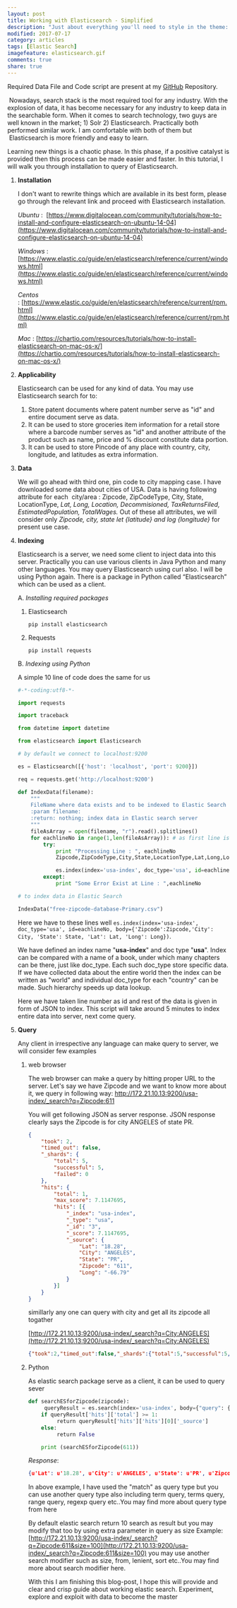 ```yaml
---
layout: post
title: Working with Elasticsearch - Simplified
description: "Just about everything you'll need to style in the theme: headings, paragraphs, blockquotes, tables, code blocks, and more."
modified: 2017-07-17
category: articles
tags: [Elastic Search]
imagefeature: elasticsearch.gif
comments: true
share: true
---
```

Required Data File and Code script are present at my [GitHub](https://github.com/snlpatel001213/algorithmia/tree/master/elasticsearch) Repository.

​
Nowadays, search stack is the most required tool for any industry. With the explosion of data, it has become necessary for any industry to keep data in the searchable form. When it comes to search technology, two guys are well known in the market; 1) Solr 2) Elasticsearch. Practically both performed similar work. I am comfortable with both of them but  Elasticsearch is more friendly and easy to learn.

Learning new things is a chaotic phase. In this phase, if a positive catalyst is provided then this process can be made easier and faster. In this tutorial, I will walk you through installation to query of Elasticsearch.

1) **Installation**

    I don't want to rewrite things which are available in its best form, please go through the relevant link and proceed with Elasticsearch installation.

    _Ubuntu_ :  [https://www.digitalocean.com/community/tutorials/how-to-install-and-configure-elasticsearch-on-ubuntu-14-04](https://www.digitalocean.com/community/tutorials/how-to-install-and-configure-elasticsearch-on-ubuntu-14-04)

    _Windows_ : [https://www.elastic.co/guide/en/elasticsearch/reference/current/windows.html](https://www.elastic.co/guide/en/elasticsearch/reference/current/windows.html)
    
    _Centos_ : [https://www.elastic.co/guide/en/elasticsearch/reference/current/rpm.html](https://www.elastic.co/guide/en/elasticsearch/reference/current/rpm.html)

    _Mac_ : [https://chartio.com/resources/tutorials/how-to-install-elasticsearch-on-mac-os-x/](https://chartio.com/resources/tutorials/how-to-install-elasticsearch-on-mac-os-x/)


2. **Applicability**

    Elasticsearch can be used for any kind of data. You may use Elasticsearch search for to:
    1) Store patent documents where patent number serve as "id" and entire document serve as data.
    2) It can be used to store groceries item information for a retail store where a barcode number serves as "id" and another attribute of the product such as name, price and % discount constitute data portion.
    3) It can be used to store Pincode of any place with country, city, longitude, and latitudes as extra information.


3. **Data**

    We will go ahead with third one, pin code to city mapping case. I have downloaded some data about cities of USA. 
    Data is having following attribute for each  city/area : Zipcode, ZipCodeType, City, State, LocationType, *Lat, Long, Location, Decommisioned, TaxReturnsFiled, EstimatedPopulation, TotalWages.* Out of these all attributes, we will consider only *Zipcode, city, state let {latitude} and log {longitude}* for present use case.

4. **Indexing**

    Elasticsearch is a server, we need some client to inject data into this server. Practically you can use various clients in Java Python and many other languages. You may query Elasticsearch using curl also. I will be using Python again. There is a package in Python called “Elasticsearch” which can be used as a client.

    A. *Installing required packages*

    1. Elasticsearch 

        `pip install elasticsearch`

    2. Requests

        `pip install requests`

    B. *Indexing using Python*

    A simple 10 line of code does the same for us

    ```python 
    #-*-coding:utf8-*-

    import requests

    import traceback

    from datetime import datetime

    from elasticsearch import Elasticsearch

    # by default we connect to localhost:9200

    es = Elasticsearch([{'host': 'localhost', 'port': 9200}])

    req = requests.get('http://localhost:9200')

    def IndexData(filename):
        """
        FileName where data exists and to be indexed to Elastic Search
        :param filename: 
        :return: nothing; index data in Elastic search server
        """
        fileAsArray = open(filename, "r").read().splitlines()
        for eachlineNo in range(1,len(fileAsArray)): # as first line is header, omitted
            try:
                print "Processing Line : ", eachlineNo
                Zipcode,ZipCodeType,City,State,LocationType,Lat,Long,Location,Decommisioned,TaxReturnsFiled,EstimatedPopulation,TotalWages = fileAsArray[eachlineNo].split(",")

                es.index(index='usa-index', doc_type='usa', id=eachlineNo, body={'Zipcode':Zipcode,'City': City, 'State': State, 'Lat': Lat, 'Long': Long})
            except:
                print "Some Error Exist at Line : ",eachlineNo

    # to index data in Elastic Search

    IndexData("free-zipcode-database-Primary.csv")
    ```

    Here we have to these lines well  ```es.index(index='usa-index', doc_type='usa', id=eachlineNo, body={'Zipcode':Zipcode,'City': City, 'State': State, 'Lat': Lat, 'Long': Long})```.

    We have defined an index name "**usa-index**" and doc type "**usa**". Index can be compared with a name of a book, under which many chapters can be there, just like doc_type. Each such doc_type store specific data. If we have collected data about the entire world then the index can be written as "world" and individual doc_type for each "country" can be made. Such hierarchy speeds up data lookup.

    Here we have taken line number as id and rest of the data is given in form of JSON to index.
    This script will take around 5 minutes to index entire data into server, next come query.

5. **Query**

    Any client in irrespective any language can make query to server, we will consider few examples
    1. web browser

       The web browser can make a query by hitting proper URL to the server. Let's say we have Zipcode and we want to know more about it, we query in following way:
    [ http://172.21.10.13:9200/usa-index/_search?q=Zipcode:611 ](http://172.21.10.13:9200/usa-index/_search?q=Zipcode:611)

        You will get following JSON as server response. JSON response clearly says the Zipcode is for city ANGELES of state PR.

        ```json
        {
            "took": 2,
            "timed_out": false,
            "_shards": {
                "total": 5,
                "successful": 5,
                "failed": 0
            },
            "hits": {
                "total": 1,
                "max_score": 7.1147695,
                "hits": [{
                    "_index": "usa-index",
                    "_type": "usa",
                    "_id": "3",
                    "_score": 7.1147695,
                    "_source": {
                        "Lat": "18.28",
                        "City": "ANGELES",
                        "State": "PR",
                        "Zipcode": "611",
                        "Long": "-66.79"
                    }
                }]
            }
        }
        ```
        simillarly any one can query with city and get all its zipcode all togather

        [http://172.21.10.13:9200/usa-index/_search?q=City:ANGELES](http://172.21.10.13:9200/usa-index/_search?q=City:ANGELES)


        ```json
        {"took":2,"timed_out":false,"_shards":{"total":5,"successful":5,"failed":0},"hits":{"total":99,"max_score":6.5361986,"hits":[{"_index":"usa-index","_type":"usa","_id":"3","_score":6.5361986,"_source":{"Lat": "18.28", "City": "ANGELES", "State": "PR", "Zipcode": "611", "Long": "-66.79"}},{"_index":"usa-index","_type":"usa","_id":"21485","_score":4.3909116,"_source":{"Lat": "48.02", "City": "PORT ANGELES", "State": "WA", "Zipcode": "98363", "Long": "-123.82"}},{"_index":"usa-index","_type":"usa","_id":"22098","_score":4.3909116,"_source":{"Lat": "33.97", "City": "LOS ANGELES", "State": "CA", "Zipcode": "90001", "Long": "-118.24"}},{"_index":"usa-index","_type":"usa","_id":"22102","_score":4.3909116,"_source":{"Lat": "34.05", "City": "LOS ANGELES", "State": "CA", "Zipcode": "90005", "Long": "-118.31"}},{"_index":"usa-index","_type":"usa","_id":"22111","_score":4.3909116,"_source":{"Lat": "34.04", "City": "LOS ANGELES", "State": "CA", "Zipcode": "90014", "Long": "-118.25"}},{"_index":"usa-index","_type":"usa","_id":"22123","_score":4.3909116,"_source":{"Lat": "34.07", "City": "LOS ANGELES", "State": "CA", "Zipcode": "90026", "Long": "-118.26"}},{"_index":"usa-index","_type":"usa","_id":"22169","_score":4.3909116,"_source":{"Lat": "34.09", "City": "LOS ANGELES", "State": "CA", "Zipcode": "90072", "Long": "-118.3"}},{"_index":"usa-index","_type":"usa","_id":"22170","_score":4.3909116,"_source":{"Lat": "34.05", "City": "LOS ANGELES", "State": "CA", "Zipcode": "90073", "Long": "-118.45"}},{"_index":"usa-index","_type":"usa","_id":"22174","_score":4.3909116,"_source":{"Lat": "34.1", "City": "LOS ANGELES", "State": "CA", "Zipcode": "90077", "Long": "-118.45"}},{"_index":"usa-index","_type":"usa","_id":"22180","_score":4.3909116,"_source":{"Lat": "33.95", "City": "LOS ANGELES", "State": "CA", "Zipcode": "90083", "Long": "-118.39"}}]}}
        ```


    2. Python

        As elastic search package serve as a client, it can be used to query sever

        ```python
        def searchESforZipcode(zipcode):
             queryResult = es.search(index='usa-index', body={"query": {"match": {'Zipcode':zipcode }}})
            if queryResult['hits']['total'] >= 1:
                 return queryResult['hits']['hits'][0]['_source']
            else:
                 return False

            print (searchESforZipcode(611))
        ```


        *Response*:
        ```json
        {u'Lat': u'18.28', u'City': u'ANGELES', u'State': u'PR', u'Zipcode': u'611', u'Long': u'-66.79'}
        ````
        In above example, I have used the "match" as query type but you can use another query type also including term query, terms query, range query, regexp query etc..You may find more about query type from here

        By default elastic search return 10 search as result but you may modify that too by using extra parameter in query as size
        Example: [http://172.21.10.13:9200/usa-index/_search?q=Zipcode:611&size=100](http://172.21.10.13:9200/usa-index/_search?q=Zipcode:611&size=100) 
        you may use another search modifier such as size, from, lenient, sort etc..You may find more about search modifier here.


        With this I am finishing this blog-post, I hope this will provide and clear and crisp guide about working elastic search. Experiment, explore and exploit with data to become the master
